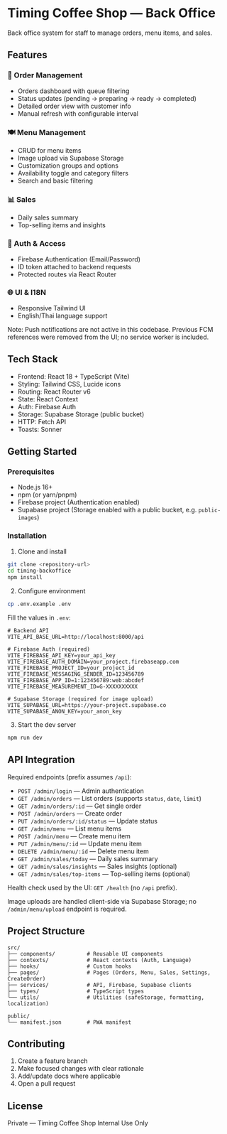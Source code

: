 # Timing Coffee Shop — Back Office

Back office system for staff to manage orders, menu items, and sales.

## Features

### 🏪 Order Management
- Orders dashboard with queue filtering
- Status updates (pending → preparing → ready → completed)
- Detailed order view with customer info
- Manual refresh with configurable interval

### 🍽️ Menu Management
- CRUD for menu items
- Image upload via Supabase Storage
- Customization groups and options
- Availability toggle and category filters
- Search and basic filtering

### 📊 Sales
- Daily sales summary
- Top-selling items and insights

### 🔐 Auth & Access
- Firebase Authentication (Email/Password)
- ID token attached to backend requests
- Protected routes via React Router

### 🌐 UI & I18N
- Responsive Tailwind UI
- English/Thai language support

Note: Push notifications are not active in this codebase. Previous FCM references were removed from the UI; no service worker is included.

## Tech Stack

- Frontend: React 18 + TypeScript (Vite)
- Styling: Tailwind CSS, Lucide icons
- Routing: React Router v6
- State: React Context
- Auth: Firebase Auth
- Storage: Supabase Storage (public bucket)
- HTTP: Fetch API
- Toasts: Sonner

## Getting Started

### Prerequisites

- Node.js 16+
- npm (or yarn/pnpm)
- Firebase project (Authentication enabled)
- Supabase project (Storage enabled with a public bucket, e.g. `public-images`)

### Installation

1) Clone and install
```bash
git clone <repository-url>
cd timing-backoffice
npm install
```

2) Configure environment
```bash
cp .env.example .env
```
Fill the values in `.env`:
```env
# Backend API
VITE_API_BASE_URL=http://localhost:8000/api

# Firebase Auth (required)
VITE_FIREBASE_API_KEY=your_api_key
VITE_FIREBASE_AUTH_DOMAIN=your_project.firebaseapp.com
VITE_FIREBASE_PROJECT_ID=your_project_id
VITE_FIREBASE_MESSAGING_SENDER_ID=123456789
VITE_FIREBASE_APP_ID=1:123456789:web:abcdef
VITE_FIREBASE_MEASUREMENT_ID=G-XXXXXXXXXX

# Supabase Storage (required for image upload)
VITE_SUPABASE_URL=https://your-project.supabase.co
VITE_SUPABASE_ANON_KEY=your_anon_key
```

3) Start the dev server
```bash
npm run dev
```

## API Integration

Required endpoints (prefix assumes `/api`):
- `POST /admin/login` — Admin authentication
- `GET /admin/orders` — List orders (supports `status`, `date`, `limit`)
- `GET /admin/orders/:id` — Get single order
- `POST /admin/orders` — Create order
- `PUT /admin/orders/:id/status` — Update status
- `GET /admin/menu` — List menu items
- `POST /admin/menu` — Create menu item
- `PUT /admin/menu/:id` — Update menu item
- `DELETE /admin/menu/:id` — Delete menu item
- `GET /admin/sales/today` — Daily sales summary
- `GET /admin/sales/insights` — Sales insights (optional)
- `GET /admin/sales/top-items` — Top-selling items (optional)

Health check used by the UI: `GET /health` (no `/api` prefix).

Image uploads are handled client-side via Supabase Storage; no `/admin/menu/upload` endpoint is required.

## Project Structure

```
src/
├── components/          # Reusable UI components
├── contexts/            # React contexts (Auth, Language)
├── hooks/               # Custom hooks
├── pages/               # Pages (Orders, Menu, Sales, Settings, CreateOrder)
├── services/            # API, Firebase, Supabase clients
├── types/               # TypeScript types
└── utils/               # Utilities (safeStorage, formatting, localization)

public/
└── manifest.json        # PWA manifest
```

## Contributing

1) Create a feature branch
2) Make focused changes with clear rationale
3) Add/update docs where applicable
4) Open a pull request

## License

Private — Timing Coffee Shop Internal Use Only
